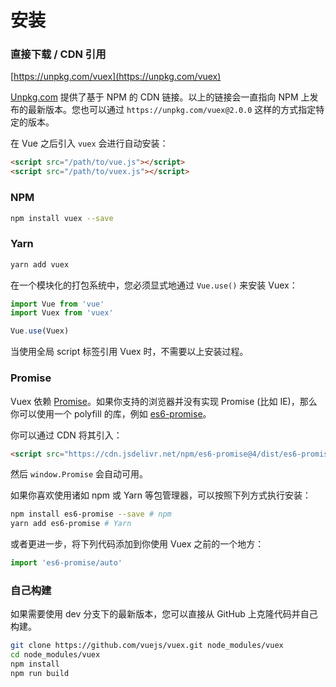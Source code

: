 # 安装

### 直接下载 / CDN 引用

[https://unpkg.com/vuex](https://unpkg.com/vuex)

<!--email_off-->
[Unpkg.com](https://unpkg.com) 提供了基于 NPM 的 CDN 链接。以上的链接会一直指向 NPM 上发布的最新版本。您也可以通过 `https://unpkg.com/vuex@2.0.0` 这样的方式指定特定的版本。
<!--/email_off-->

在 Vue 之后引入 `vuex` 会进行自动安装：

``` html
<script src="/path/to/vue.js"></script>
<script src="/path/to/vuex.js"></script>
```

### NPM

``` bash
npm install vuex --save
```

### Yarn

``` bash
yarn add vuex
```

在一个模块化的打包系统中，您必须显式地通过 `Vue.use()` 来安装 Vuex：

``` js
import Vue from 'vue'
import Vuex from 'vuex'

Vue.use(Vuex)
```

当使用全局 script 标签引用 Vuex 时，不需要以上安装过程。

### Promise

Vuex 依赖 [Promise](https://developer.mozilla.org/zh-CN/docs/Web/JavaScript/Guide/Using_promises)。如果你支持的浏览器并没有实现 Promise (比如 IE)，那么你可以使用一个 polyfill 的库，例如 [es6-promise](https://github.com/stefanpenner/es6-promise)。

你可以通过 CDN 将其引入：

``` html
<script src="https://cdn.jsdelivr.net/npm/es6-promise@4/dist/es6-promise.auto.js"></script>
```

然后 `window.Promise` 会自动可用。

如果你喜欢使用诸如 npm 或 Yarn 等包管理器，可以按照下列方式执行安装：

``` bash
npm install es6-promise --save # npm
yarn add es6-promise # Yarn
```

或者更进一步，将下列代码添加到你使用 Vuex 之前的一个地方：

``` js
import 'es6-promise/auto'
```

### 自己构建

如果需要使用 dev 分支下的最新版本，您可以直接从 GitHub 上克隆代码并自己构建。

``` bash
git clone https://github.com/vuejs/vuex.git node_modules/vuex
cd node_modules/vuex
npm install
npm run build
```
